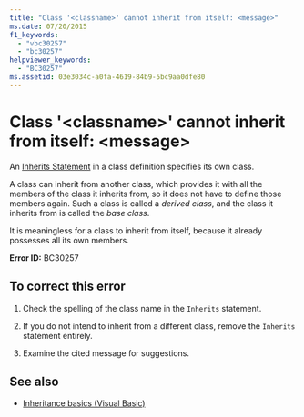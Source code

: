 ```yaml
---
title: "Class '<classname>' cannot inherit from itself: <message>"
ms.date: 07/20/2015
f1_keywords: 
  - "vbc30257"
  - "bc30257"
helpviewer_keywords: 
  - "BC30257"
ms.assetid: 03e3034c-a0fa-4619-84b9-5bc9aa0dfe80
---
```

# Class '\<classname>' cannot inherit from itself: \<message>
An [Inherits Statement](../language-reference/statements/inherits-statement.md) in a class definition specifies its own class.  
  
 A class can inherit from another class, which provides it with all the members of the class it inherits from, so it does not have to define those members again. Such a class is called a *derived class*, and the class it inherits from is called the *base class*.  
  
 It is meaningless for a class to inherit from itself, because it already possesses all its own members.  
  
 **Error ID:** BC30257  
  
## To correct this error  
  
1. Check the spelling of the class name in the `Inherits` statement.  
  
2. If you do not intend to inherit from a different class, remove the `Inherits` statement entirely.  
  
3. Examine the cited message for suggestions.  
  
## See also

- [Inheritance basics (Visual Basic)](../programming-guide/language-features/objects-and-classes/inheritance-basics.md)
